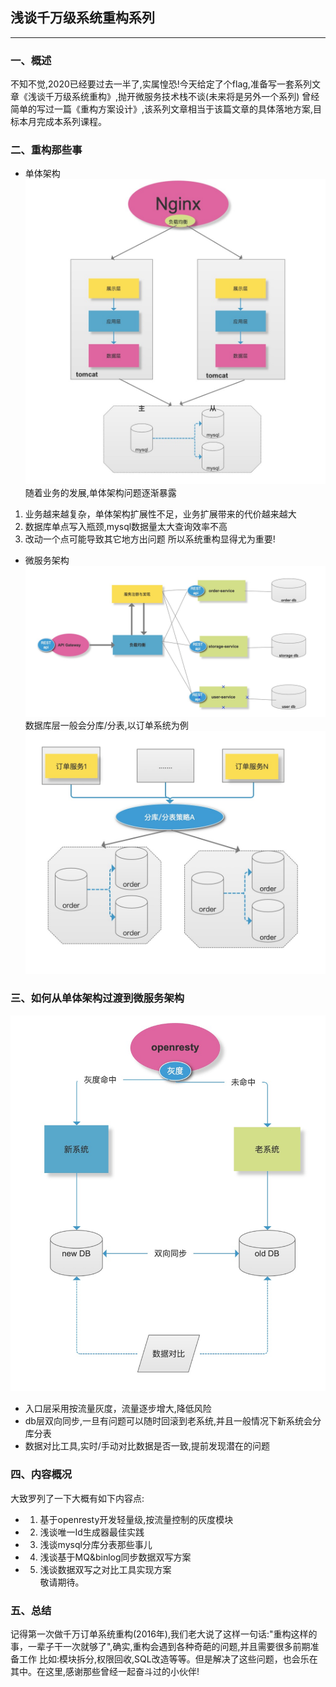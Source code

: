 ## 浅谈千万级系统重构系列
----

### 一、概述
  不知不觉,2020已经要过去一半了,实属惶恐!今天给定了个flag,准备写一套系列文章《浅谈千万级系统重构》,抛开微服务技术栈不谈(未来将是另外一个系列)
曾经简单的写过一篇《重构方案设计》,该系列文章相当于该篇文章的具体落地方案,目标本月完成本系列课程。

### 二、重构那些事
 * 单体架构
 ![单体架构](../images/single_struct.jpg)
随着业务的发展,单体架构问题逐渐暴露
1) 业务越来越复杂，单体架构扩展性不足，业务扩展带来的代价越来越大
2) 数据库单点写入瓶颈,mysql数据量太大查询效率不高
3) 改动一个点可能导致其它地方出问题
所以系统重构显得尤为重要!
* 微服务架构
![微服务架构](../images/micro_project.jpg)
数据库层一般会分库/分表,以订单系统为例
![订单系统](../images/order_project.jpg)

### 三、如何从单体架构过渡到微服务架构
![方案](../images/project-gray.jpg)
* 入口层采用按流量灰度，流量逐步增大,降低风险
* db层双向同步,一旦有问题可以随时回滚到老系统,并且一般情况下新系统会分库分表
* 数据对比工具,实时/手动对比数据是否一致,提前发现潜在的问题

### 四、内容概况
大致罗列了一下大概有如下内容点:
 * 1. 基于openresty开发轻量级,按流量控制的灰度模块
 * 2. 浅谈唯一Id生成器最佳实践
 * 3. 浅谈mysql分库分表那些事儿
 * 4. 浅谈基于MQ&binlog同步数据双写方案
 * 5. 浅谈数据双写之对比工具实现方案   
 敬请期待。
  
### 五、总结
  记得第一次做千万订单系统重构(2016年),我们老大说了这样一句话:"重构这样的事，一辈子干一次就够了",确实,重构会遇到各种奇葩的问题,并且需要很多前期准备工作
比如:模块拆分,权限回收,SQL改造等等。但是解决了这些问题，也会乐在其中。在这里,感谢那些曾经一起奋斗过的小伙伴!
